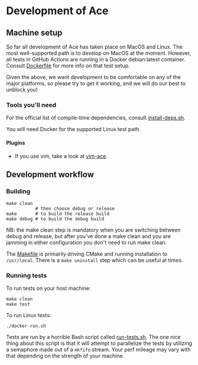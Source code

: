 # Development of Ace

## Machine setup

So far all development of Ace has taken place on MacOS and Linux. The most
well-supported path is to develop on MacOS at the moment. However, all tests in
GitHub Actions are running in a Docker debian:latest container. Consult
[Dockerfile](Dockerfile) for more info on that test setup.

Given the above, we want development to be comfortable on any of the major
platforms, so please try to get it working, and we will do our best to unblock
you!

### Tools you'll need

For the official list of compile-time dependencies, consult
[install-deps.sh](install-deps.sh).

You will need Docker for the supported Linux test path.

#### Plugins

* If you use vim, take a look at
  [vim-ace](https://github.com/acelang/vim-ace).


## Development workflow

### Building

```
make clean
           # then choose debug or release
make       # to build the release build
make debug # to build the debug build
```

NB: the make clean step is mandatory when you are switching between debug and
release, but after you've done a make clean and you are jamming in either
configuration you don't need to run make clean.

The [Makefile](Makefile) is primarily driving CMake and running installation to
`/usr/local`. There is a `make uninstall` step which can be useful at times.

### Running tests

To run tests on your host machine:

```
make clean
make test
```

To run Linux tests:

```
./docker-run.sh
```

Tests are run by a horrible Bash script called [run-tests.sh](tests/run-tests.sh). The
one nice thing about this script is that it will attempt to parallelize the
tests by utilizing a semaphore made out of a `mkfifo` stream. Your perf mileage
may vary with that depending on the strength of your machine.
